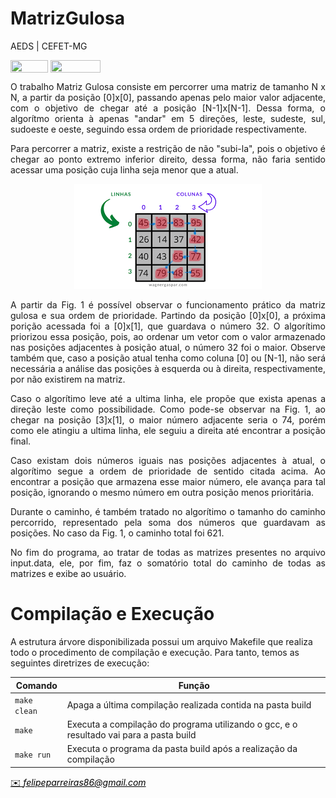 # MatrizGulosa
AEDS | CEFET-MG
</div>

<div style="display: inline-block;">
<img align="center" height="20px" width="60px" src="https://img.shields.io/badge/C%2B%2B-00599C?style=for-the-badge&logo=c%2B%2B&logoColor=white"/> 
<img align="center" height="20px" width="80px" src="https://img.shields.io/badge/Made%20for-VSCode-1f425f.svg"/> 
</a> 
</div>

<p> </p>
<p> </p>

<p align="justify">
	O trabalho Matriz Gulosa consiste em percorrer uma matriz de tamanho N x N, a partir da posição [0]x[0], passando apenas pelo maior valor adjacente, com o objetivo de chegar até a posição [N-1]x[N-1]. Dessa forma, o algorítmo orienta à apenas "andar" em 5 direções, leste, sudeste, sul, sudoeste e oeste, seguindo essa ordem de prioridade respectivamente.
</p>

<p align="justify">
	Para percorrer a matriz, existe a restrição de não "subi-la", pois o objetivo é chegar ao ponto extremo inferior direito, dessa forma, não faria sentido acessar uma posição cuja linha seja menor que a atual. 
</p>

<p align="center">
<img src="images/matriz_gulosa_editada.png"/> 
</p>

<p align="justify">
A partir da Fig. 1 é possível observar o funcionamento prático da matriz gulosa e sua ordem de prioridade. Partindo da posição [0]x[0], a próxima porição acessada foi a [0]x[1], que guardava o número 32. O algorítimo priorizou essa posição, pois, ao ordenar um vetor com o valor armazenado nas posições adjacentes à posição atual, o número 32 foi o maior. Observe também que, caso a posição atual tenha como coluna [0] ou [N-1], não será necessária a análise das posições à esquerda ou à direita, respectivamente, por não existirem na matriz.
</p>

<p align="justify">
Caso o algorítimo leve até a ultima linha, ele propõe que exista apenas a direção leste como possibilidade. Como pode-se observar na Fig. 1, ao chegar na posição [3]x[1], o maior número adjacente seria o 74, porém como ele atingiu a ultima linha, ele seguiu a direita até encontrar a posição final.
</p>

<p align="justify">
Caso existam dois números iguais nas posições adjacentes à atual, o algorítimo segue a ordem de prioridade de sentido citada acima. Ao encontrar a posição que armazena esse maior número, ele avança para tal posição, ignorando o mesmo número em outra posição menos prioritária.
</p>

<p align="justify">
Durante o caminho, é também tratado no algorítimo o tamanho do caminho percorrido, representado pela soma dos números que guardavam as posições. No caso da Fig. 1, o caminho total foi 621. 
</p>

<p align="justify">
No fim do programa, ao tratar de todas as matrizes presentes no arquivo input.data, ele, por fim, faz o somatório total do caminho de todas as matrizes e exibe ao usuário.
</p>

# Compilação e Execução

A estrutura árvore disponibilizada possui um arquivo Makefile que realiza todo o procedimento de compilação e execução. Para tanto, temos as seguintes diretrizes de execução:


| Comando                |  Função                                                                                           |                     
| -----------------------| ------------------------------------------------------------------------------------------------- |
|  `make clean`          | Apaga a última compilação realizada contida na pasta build                                        |
|  `make`                | Executa a compilação do programa utilizando o gcc, e o resultado vai para a pasta build           |
|  `make run`            | Executa o programa da pasta build após a realização da compilação                                 |

<a style="color:black" href="mailto:felipeparreiras86@gmail.com?subject=[GitHub]%20Source%20Dynamic%20Lists">
✉️ <i>felipeparreiras86@gmail.com</i>
</a>
